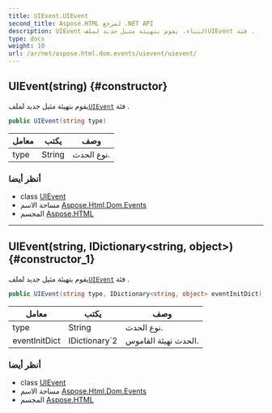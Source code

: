 ```yaml
---
title: UIEvent.UIEvent
second_title: Aspose.HTML لمرجع .NET API
description: UIEvent البناء. يقوم بتهيئة مثيل جديد لملفUIEvent فئة .
type: docs
weight: 10
url: /ar/net/aspose.html.dom.events/uievent/uievent/
---
```

## UIEvent(string) {#constructor}

يقوم بتهيئة مثيل جديد لملف[`UIEvent`](../) فئة .

```csharp
public UIEvent(string type)
```

| معامل | يكتب | وصف |
| --- | --- | --- |
| type | String | نوع الحدث. |

### أنظر أيضا

* class [UIEvent](../)
* مساحة الاسم [Aspose.Html.Dom.Events](../../uievent/)
* المجسم [Aspose.HTML](../../../)

---

## UIEvent(string, IDictionary&lt;string, object&gt;) {#constructor_1}

يقوم بتهيئة مثيل جديد لملف[`UIEvent`](../) فئة .

```csharp
public UIEvent(string type, IDictionary<string, object> eventInitDict)
```

| معامل | يكتب | وصف |
| --- | --- | --- |
| type | String | نوع الحدث. |
| eventInitDict | IDictionary`2 | الحدث تهيئة القاموس. |

### أنظر أيضا

* class [UIEvent](../)
* مساحة الاسم [Aspose.Html.Dom.Events](../../uievent/)
* المجسم [Aspose.HTML](../../../)


